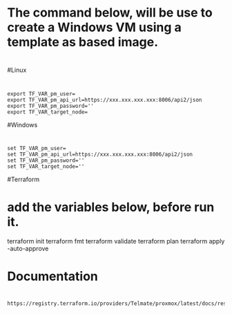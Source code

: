 # The command below, will be use to create a Windows VM using a template as based image.
#
#Linux
#
```
export TF_VAR_pm_user=
export TF_VAR_pm_api_url=https://xxx.xxx.xxx.xxx:8006/api2/json
export TF_VAR_pm_password=''
export TF_VAR_target_node=
```

#Windows
#
```
set TF_VAR_pm_user=
set TF_VAR_pm_api_url=https://xxx.xxx.xxx.xxx:8006/api2/json
set TF_VAR_pm_password=''
set TF_VAR_target_node=''
```
#Terraform
# add the variables below, before run it.
terraform init
terraform fmt
terraform validate
terraform plan
terraform apply -auto-approve

# Documentation
#
```
https://registry.terraform.io/providers/Telmate/proxmox/latest/docs/resources/vm_qemu
```